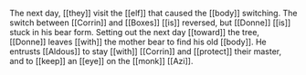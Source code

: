 The next day, [[they]] visit the [[elf]] that caused the [[body]] switching. The switch between [[Corrin]] and [[Boxes]] [[is]] reversed, but [[Donne]] [[is]] stuck in his bear form. Setting out the next day [[toward]] the tree, [[Donne]] leaves [[with]] the mother bear to find his old [[body]]. He entrusts [[Aldous]] to stay [[with]] [[Corrin]] and [[protect]] their master, and to [[keep]] an [[eye]] on the [[monk]] [[Azi]]. 
